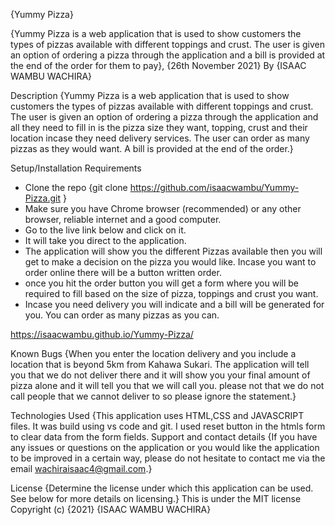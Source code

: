 {Yummy Pizza}


{Yummy Pizza is a web application that is used to show customers the types of pizzas available with different toppings and crust. The user is given an option of ordering a pizza through the application and a bill is provided at the end of the order for them to pay}, {26th November 2021}
By {ISAAC WAMBU WACHIRA}


Description
{Yummy Pizza is a web application that is used to show customers the types of pizzas available with different toppings and crust. The user is given an option of ordering a pizza through the application and all they need to fill in is the pizza size they want, topping, crust and their location incase they need delivery services. The user can order as many pizzas as they would want. A bill is provided at the end of the order.}


Setup/Installation Requirements
* Clone the repo {git clone https://github.com/isaacwambu/Yummy-Pizza.git }
* Make sure you have Chrome browser (recommended) or any other browser, reliable internet and a good computer.
* Go to the live link below and click on it.
* It will take you direct to the application.
* The application will show you the different Pizzas available then you will get to make a decision on the pizza you would like. Incase you want to order   online there will be a button written order.
* once you hit the order button you will get a form where you will be required to fill based on the size of pizza, toppings and crust you want.
* Incase you need delivery you will indicate and a bill will be generated for you. You can order as many pizzas as you can.

https://isaacwambu.github.io/Yummy-Pizza/

Known Bugs
{When you enter the location delivery and you include a location that is beyond 5km from Kahawa Sukari. The application will tell you that we do not deliver there and it will show you your final amount of pizza alone and it will tell you that we will call you. please not that we do not call people that we cannot deliver to so please ignore the statement.}

Technologies Used
{This application uses HTML,CSS and JAVASCRIPT files. It was build using vs code and git. I used reset button in the htmls form to clear data from the form fields.
Support and contact details
{If you have any issues or questions on the application or you would like the application to be improved in a certain way, please do not hesitate to contact me via the email wachiraisaac4@gmail.com.}

License
{Determine the license under which this application can be used. See below for more details on licensing.} This is under the MIT license Copyright (c) {2021} {ISAAC WAMBU WACHIRA}